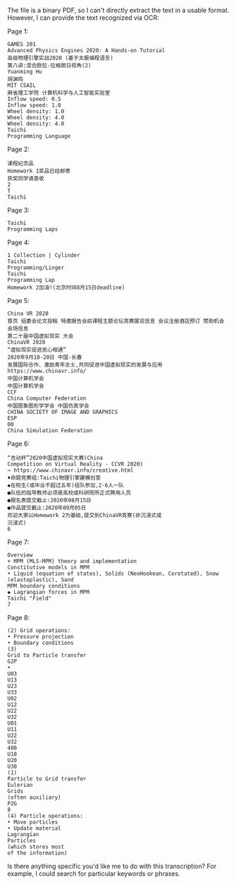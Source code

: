 The file is a binary PDF, so I can't directly extract the text in a usable format. However, I can provide the text recognized via OCR:

Page 1:
```
GAMES 201
Advanced Physics Engines 2020: A Hands-on Tutorial
高级物理引擎实战2020 (基于太极编程语言)
第八讲:混合欧拉-拉格朗日视角(2)
Yuanming Hu
胡渊鸣
MIT CSAIL
麻省理工学院 计算机科学与人工智能实验室
Inflow speed: 0.5
Inflow speed: 1.0
Wheel density: 1.0
Wheel density: 4.0
Wheel density: 4.0
Taichi
Programming Language
```

Page 2:
```
课程纪念品
Homework 1奖品已经邮寄
获奖同学请查收
2
T
Taichi
```

Page 3:
```
Taichi
Programming Laps
```

Page 4:
```
1 Collection | Cylinder
Taichi
Programming/Linger
Taichi
Programming Lap
Homework 2加油!(北京时间8月15日deadline)
```

Page 5:
```
China VR 2020
首页 组委会论文投稿 特邀报告会前课程主题论坛竞赛展览信息 会议注册酒店预订 赞助机会 会场信息
第二十届中国虚拟现实 大会
ChinaVR 2020
“虚拟现实促进民心相通”
2020年9月18-20日 中国·长春
发展国际合作、激励青年志士,共同促进中国虚拟现实的发展与应用
https://www.chinavr.info/
中国计算机学会
中国计算机学会
CCF
China Computer Federation
中国图象图形学学会 中国仿真学会
CHINA SOCIETY OF IMAGE AND GRAPHICS
ESP
00
China Simulation Federation
```

Page 6:
```
“吉动杯”2020中国虚拟现实大赛(China
Competition on Virtual Reality - CCVR 2020)
→ https://www.chinavr.info/creative.html
♦命题竞赛组:Taichi物理引擎建模创意
◆在校生(或毕业不超过五年)组队参加,2-6人一队
●队伍的指导教师必须是高校或科研院所正式聘用人员
●报名表提交截止:2020年08月15日
●作品提交截止:2020年09月05日
欢迎大家以Homework 2为基础,提交到ChinaVR竞赛(非沉浸式或
沉浸式)
6
```

Page 7:
```
Overview
+ MPM (MLS-MPM) theory and implementation
Constitutive models in MPM
• Liquid (equation of states), Solids (NeoHookean, Corotated), Snow
(elastoplastic), Sand
MPM boundary conditions
◆ Lagrangian forces in MPM
Taichi "Field"
7
```

Page 8:
```
(2) Grid operations:
• Pressure projection
• Boundary conditions
(3)
Grid to Particle transfer
G2P
•
U03
U13
U23
U33
U02
U12
U22
U32
U01
U11
U22
U32
400
U10
U20
U30
(1)
Particle to Grid transfer
Eulerian
Grids
(often auxiliary)
P2G
8
(4) Particle operations:
• Move particles
• Update material
Lagrangian
Particles
(which stores most
of the information)
```

Is there anything specific you'd like me to do with this transcription? For example, I could search for particular keywords or phrases.

